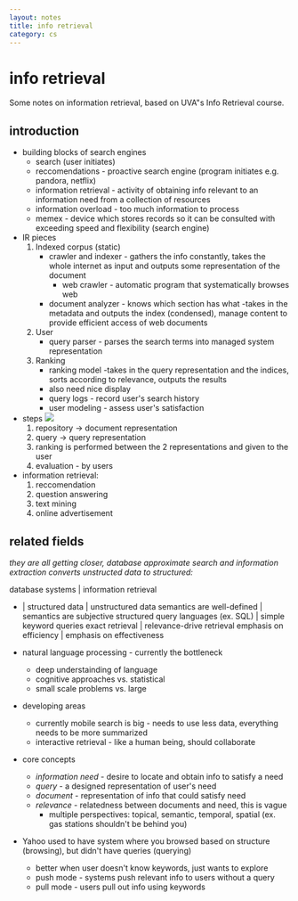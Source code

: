 ```yaml
---
layout: notes
title: info retrieval
category: cs
---
```


#  info retrieval

Some notes on information retrieval, based on UVA"s Info Retrieval course.

## introduction
- building blocks of search engines
    - search (user initiates)
    - reccomendations - proactive search engine (program initiates e.g. pandora, netflix)
    - information retrieval - activity of obtaining info relevant to an information need from a collection of resources
    - information overload - too much information to process
    - memex - device which stores records so it can be consulted with exceeding speed and flexibility (search engine)
- IR pieces
    1. Indexed corpus (static)
        - crawler and indexer - gathers the info constantly, takes the whole internet as input and outputs some representation of the document
            - web crawler - automatic program that systematically browses web
        - document analyzer - knows which section has what
            -takes in the metadata and outputs the index (condensed), manage content to provide efficient access of web documents
    2. User
        - query parser - parses the search terms into managed system representation
    3. Ranking
        - ranking model
            -takes in the query representation and the indices, sorts according to relevance, outputs the results
        - also need nice display
        - query logs - record user's search history
        - user modeling - assess user's satisfaction
- steps ![](../assets/ir_architecture.png) 
    1. repository -> document representation 
    2. query -> query representation
    3. ranking is performed between the 2 representations and given to the user
    4. evaluation - by users
- information retrieval:
    1. reccomendation
    2. question answering
    3. text mining
    4. online advertisement
    
## related fields 
*they are all getting closer, database approximate search and information extraction converts unstructed data to structured:*

database systems        | information retrieval
- | 
structured data         | unstructured data
semantics are well-defined |  semantics are subjective
structured query languages (ex. SQL) | simple keyword queries
exact retrieval         | relevance-drive retrieval
emphasis on efficiency  | emphasis on effectiveness

- natural language processing - currently the bottleneck
    - deep understainding of language
    - cognitive approaches vs. statistical
    - small scale problems vs. large
- developing areas
    - currently mobile search is big - needs to use less data, everything needs to be more summarized
    - interactive retrieval - like a human being, should collaborate
- core concepts
    - *information need* - desire to locate and obtain info to satisfy a need
    - *query* - a designed representation of user's need
    - *document* - representation of info that could satisfy need
    - *relevance* - relatedness between documents and need, this is vague
        - multiple perspectives: topical, semantic, temporal, spatial (ex. gas stations shouldn't be behind you)
- Yahoo used to have system where you browsed based on structure (browsing), but didn't have queries (querying)
    - better when user doesn't know keywords, just wants to explore
    - push mode - systems push relevant info to users without a query
    - pull mode - users pull out info using keywords
